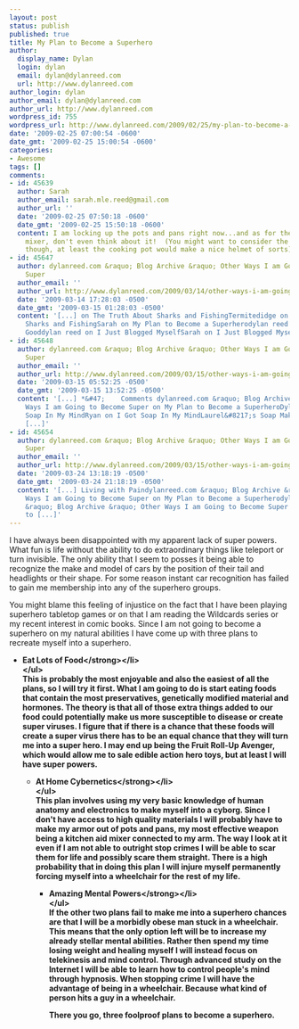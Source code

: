 ```yaml
---
layout: post
status: publish
published: true
title: My Plan to Become a Superhero
author:
  display_name: Dylan
  login: dylan
  email: dylan@dylanreed.com
  url: http://www.dylanreed.com
author_login: dylan
author_email: dylan@dylanreed.com
author_url: http://www.dylanreed.com
wordpress_id: 755
wordpress_url: http://www.dylanreed.com/2009/02/25/my-plan-to-become-a-superhero/
date: '2009-02-25 07:00:54 -0600'
date_gmt: '2009-02-25 15:00:54 -0600'
categories:
- Awesome
tags: []
comments:
- id: 45639
  author: Sarah
  author_email: sarah.mle.reed@gmail.com
  author_url: ''
  date: '2009-02-25 07:50:18 -0600'
  date_gmt: '2009-02-25 15:50:18 -0600'
  content: I am locking up the pots and pans right now...and as for the Kitchen Aid
    mixer, don't even think about it!  (You might want to consider the rice steamer
    though, at least the cooking pot would make a nice helmet of sorts).
- id: 45647
  author: dylanreed.com &raquo; Blog Archive &raquo; Other Ways I am Going to Become
    Super
  author_email: ''
  author_url: http://www.dylanreed.com/2009/03/14/other-ways-i-am-going-to-become-super/
  date: '2009-03-14 17:28:03 -0500'
  date_gmt: '2009-03-15 01:28:03 -0500'
  content: '[...] on The Truth About Sharks and FishingTermitedidge on The Truth About
    Sharks and FishingSarah on My Plan to Become a Superherodylan reed on Faith in
    Gooddylan reed on I Just Blogged MyselfSarah on I Just Blogged Myselfdylan [...]'
- id: 45648
  author: dylanreed.com &raquo; Blog Archive &raquo; Other Ways I am Going to Become
    Super
  author_email: ''
  author_url: http://www.dylanreed.com/2009/03/15/other-ways-i-am-going-to-become-super/
  date: '2009-03-15 05:52:25 -0500'
  date_gmt: '2009-03-15 13:52:25 -0500'
  content: '[...] *&#47;    Comments dylanreed.com &raquo; Blog Archive &raquo; Other
    Ways I am Going to Become Super on My Plan to Become a SuperheroDylan on I Got
    Soap In My MindRyan on I Got Soap In My MindLaurel&#8217;s Soap Making Blog &raquo;
    [...]'
- id: 45654
  author: dylanreed.com &raquo; Blog Archive &raquo; Other Ways I am Going to Become
    Super
  author_email: ''
  author_url: http://www.dylanreed.com/2009/03/15/other-ways-i-am-going-to-become-super-2/
  date: '2009-03-24 13:18:19 -0500'
  date_gmt: '2009-03-24 21:18:19 -0500'
  content: '[...] Living with Paindylanreed.com &raquo; Blog Archive &raquo; Other
    Ways I am Going to Become Super on My Plan to Become a Superherodylanreed.com
    &raquo; Blog Archive &raquo; Other Ways I am Going to Become Super on My Plan
    to [...]'
---
```

<p>I have always been disappointed with my apparent lack of super powers. What fun is life without the ability to do extraordinary things like teleport or turn invisible. The only ability that I seem to posses it being able to recognize the make and model of cars by the position of their tail and headlights or their shape. For some reason instant car recognition has failed to gain me membership into any of the superhero groups.</p>
<p>You might blame this feeling of injustice on the fact that I have been playing superhero tabletop games or on that I am reading the Wildcards series or my recent interest in comic books. Since I am not going to become a superhero on my natural abilities I have come up with three plans to recreate myself into a superhero.</p>
<ul>
<li><strong>Eat Lots of Food<&#47;strong><&#47;li><br />
<&#47;ul><br />
This is probably the most enjoyable and also the easiest of all the plans, so I will try it first. What I am going to do is start eating foods that contain the most preservatives, genetically modified material and hormones. The theory is that all of those extra things added to our food could potentially make us more susceptible to disease or create super viruses. I figure that if there is a chance that these foods will create a super virus there has to be an equal chance that they will turn me into a super hero. I may end up being the Fruit Roll-Up Avenger, which would allow me to sale edible action hero toys, but at least I will have super powers.</p>
<ul>
<li><strong>At Home Cybernetics<&#47;strong><&#47;li><br />
<&#47;ul><br />
This plan involves using my very basic knowledge of human anatomy and electronics to make myself into a cyborg. Since I don't have access to high quality materials I will probably have to make my armor out of pots and pans, my most effective weapon being a kitchen aid mixer connected to my arm. The way I look at it even if I am not able to outright stop crimes I will be able to scar them for life and possibly scare them straight. There is a high probability that in doing this plan I will injure myself permanently forcing myself into a wheelchair for the rest of my life.</p>
<ul>
<li><strong>Amazing Mental Powers<&#47;strong><&#47;li><br />
<&#47;ul><br />
If the other two plans fail to make me into a superhero chances are that I will be a morbidly obese man stuck in a wheelchair. This means that the only option left will be to increase my already stellar mental abilities. Rather then spend my time losing weight and healing myself I will instead focus on telekinesis and mind control. Through advanced study on the Internet I will be able to learn how to control people's mind through hypnosis. When stopping crime I will have the advantage of being in a wheelchair. Because what kind of person hits a guy in a wheelchair.</p>
<p>There you go, three foolproof plans to become a superhero.</p>
